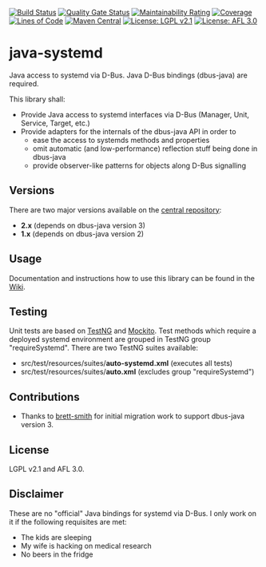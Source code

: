 [![Build Status](https://github.com/thjomnx/java-systemd/actions/workflows/ci.yml/badge.svg)](https://github.com/thjomnx/java-systemd/actions)
[![Quality Gate Status](https://sonarcloud.io/api/project_badges/measure?project=com.github.thjomnx%3Ajava-systemd&metric=alert_status)](https://sonarcloud.io/dashboard?id=com.github.thjomnx%3Ajava-systemd)
[![Maintainability Rating](https://sonarcloud.io/api/project_badges/measure?project=com.github.thjomnx%3Ajava-systemd&metric=sqale_rating)](https://sonarcloud.io/dashboard?id=com.github.thjomnx%3Ajava-systemd)
[![Coverage](https://sonarcloud.io/api/project_badges/measure?project=com.github.thjomnx%3Ajava-systemd&metric=coverage)](https://sonarcloud.io/dashboard?id=com.github.thjomnx%3Ajava-systemd)
[![Lines of Code](https://sonarcloud.io/api/project_badges/measure?project=com.github.thjomnx%3Ajava-systemd&metric=ncloc)](https://sonarcloud.io/dashboard?id=com.github.thjomnx%3Ajava-systemd)
[![Maven Central](https://img.shields.io/maven-central/v/com.github.thjomnx/java-systemd.svg)](https://maven-badges.herokuapp.com/maven-central/com.github.thjomnx/java-systemd)
[![License: LGPL v2.1](https://img.shields.io/badge/license-LGPL%20v2-blue.svg)](https://www.gnu.org/licenses/old-licenses/lgpl-2.1)
[![License: AFL 3.0](https://img.shields.io/badge/license-AFL%203.0-yellow.svg)](https://opensource.org/licenses/AFL-3.0)

# java-systemd

Java access to systemd via D-Bus. Java D-Bus bindings (dbus-java) are required.

This library shall:
- Provide Java access to systemd interfaces via D-Bus (Manager, Unit, Service, Target, etc.)
- Provide adapters for the internals of the dbus-java API in order to
    - ease the access to systemds methods and properties
    - omit automatic (and low-performance) reflection stuff being done in dbus-java
    - provide observer-like patterns for objects along D-Bus signalling

## Versions

There are two major versions available on the [central repository](https://search.maven.org/artifact/com.github.thjomnx/java-systemd):

- **2.x** (depends on dbus-java version 3)
- **1.x** (depends on dbus-java version 2)

## Usage

Documentation and instructions how to use this library can be found in the [Wiki](https://github.com/thjomnx/java-systemd/wiki).

## Testing

Unit tests are based on [TestNG](http://testng.org/doc/index.html) and [Mockito](http://mockito.org/). Test methods which require a deployed systemd environment are grouped
in TestNG group "requireSystemd". There are two TestNG suites available:
- src/test/resources/suites/**auto-systemd.xml** (executes all tests)
- src/test/resources/suites/**auto.xml** (excludes group "requireSystemd")

## Contributions

- Thanks to [brett-smith](https://github.com/brett-smith) for initial migration work to support dbus-java version 3.

## License

LGPL v2.1 and AFL 3.0.

## Disclaimer

These are no "official" Java bindings for systemd via D-Bus. I only work on it if the following requisites are met:
- The kids are sleeping
- My wife is hacking on medical research
- No beers in the fridge
